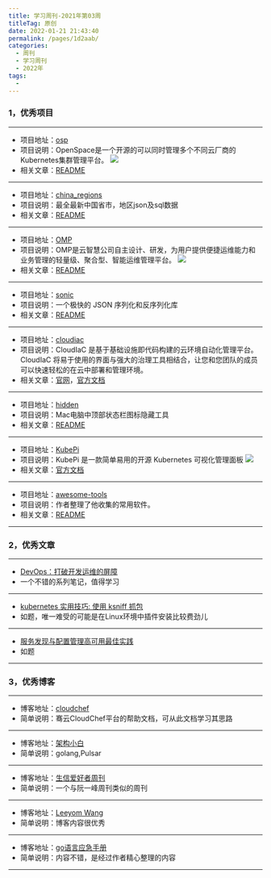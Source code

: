 ```yaml
---
title: 学习周刊-2021年第03周
titleTag: 原创
date: 2022-01-21 21:43:40
permalink: /pages/1d2aab/
categories:
  - 周刊
  - 学习周刊
  - 2022年
tags:
  - 
---
```



### 1，优秀项目
  
---
- 项目地址：[osp](https://github.com/openspacee/osp)
- 项目说明：OpenSpace是一个开源的可以同时管理多个不同云厂商的Kubernetes集群管理平台。
	![](http://t.eryajf.net/imgs/2022/01/ba56862e2b17337a.png)
- 相关文章：[README](https://github.com/openspacee/osp#readme)
---
- 项目地址：[china_regions](https://github.com/wecatch/china_regions)
- 项目说明：最全最新中国省市，地区json及sql数据
- 相关文章：[README](https://github.com/wecatch/china_regions#readme)
---
- 项目地址：[OMP](https://github.com/CloudWise-OpenSource/OMP)
- 项目说明：OMP是云智慧公司自主设计、研发，为用户提供便捷运维能力和业务管理的轻量级、聚合型、智能运维管理平台。
	![](http://t.eryajf.net/imgs/2022/01/8ce0f73b9350a20a.png)
- 相关文章：[README](https://github.com/CloudWise-OpenSource/OMP#readme)
---
- 项目地址：[sonic](https://github.com/bytedance/sonic)
- 项目说明：一个极快的 JSON 序列化和反序列化库
- 相关文章：[README](https://github.com/bytedance/sonic#readme)
---
- 项目地址：[cloudiac](https://github.com/idcos/cloudiac)
- 项目说明：CloudIaC 是基于基础设施即代码构建的云环境自动化管理平台。 CloudIaC 将易于使用的界面与强大的治理工具相结合，让您和您团队的成员可以快速轻松的在云中部署和管理环境。
- 相关文章：[官网](https://cloudiac.idcos.com/)，[官方文档](https://idcos.github.io/cloudiac/0.8.1/)
---
- 项目地址：[hidden](https://github.com/dwarvesf/hidden)
- 项目说明：Mac电脑中顶部状态栏图标隐藏工具
- 相关文章：[README](https://github.com/dwarvesf/hidden#readme)
---
- 项目地址：[KubePi](https://github.com/KubeOperator/KubePi)
- 项目说明：KubePi 是一款简单易用的开源 Kubernetes 可视化管理面板
	![](http://t.eryajf.net/imgs/2022/01/05a3eba8a3cfb627.gif)
- 相关文章：[官方文档](https://kubeoperator.io/docs/kubepi/)
---
- 项目地址：[awesome-tools](https://github.com/sunlei/awesome-tools)
- 项目说明：作者整理了他收集的常用软件。
- 相关文章：[README](https://github.com/sunlei/awesome-tools/blob/master/README.md)
---


### 2，优秀文章

---
- [DevOps：打破开发运维的屏障](https://www.atlassian.com/zh/devops)
- 一个不错的系列笔记，值得学习
---
- [kubernetes 实用技巧: 使用 ksniff 抓包](https://imroc.cc/post/202105/capture-packets-with-ksniff/)
- 如题，唯一难受的可能是在Linux环境中插件安装比较费劲儿
---
- [服务发现与配置管理高可用最佳实践](https://my.oschina.net/u/3874284/blog/5392368)
- 如题
---

### 3，优秀博客

---
- 博客地址：[cloudchef](https://console.smartcmp.cloud/help/)
- 简单说明：骞云CloudChef平台的帮助文档，可从此文档学习其思路
---
- 博客地址：[架构小白](https://blog.frognew.com/)
- 简单说明：golang,Pulsar
---
- 博客地址：[生信爱好者周刊](https://shixiangwang.github.io/weekly/)
- 简单说明：一个与阮一峰周刊类似的周刊
---
- 博客地址：[Leeyom Wang](https://blog.leeyom.top/#/)
- 简单说明：博客内容很优秀
---
- 博客地址：[go语言应急手册](https://www.kancloud.cn/coding3min/golang/1756004)
- 简单说明：内容不错，是经过作者精心整理的内容
---
